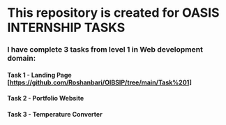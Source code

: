 # This repository is created for OASIS INTERNSHIP TASKS
### I have complete 3 tasks from level 1 in Web development domain:
#### Task 1 - Landing Page [https://github.com/Roshanbari/OIBSIP/tree/main/Task%201]
#### Task 2 - Portfolio Website
#### Task 3 - Temperature Converter
